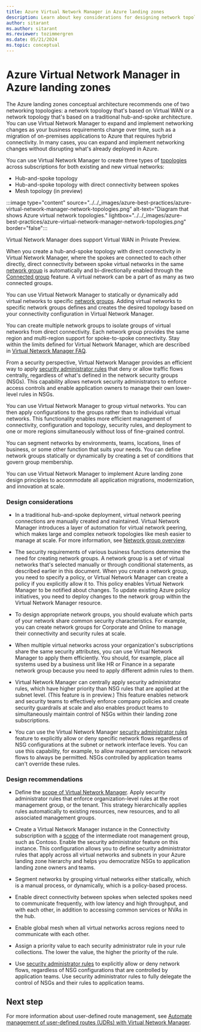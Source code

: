 ```yaml
---
title: Azure Virtual Network Manager in Azure landing zones
description: Learn about key considerations for designing network topologies in Azure with Azure Virtual Network Manager. 
author: sitarant
ms.author: sitarant
ms.reviewer: tozimmergren
ms.date: 05/21/2024
ms.topic: conceptual
---
```


# Azure Virtual Network Manager in Azure landing zones

The Azure landing zones conceptual architecture recommends one of two networking topologies: a network topology that's based on Virtual WAN or a network topology that's based on a traditional hub-and-spoke architecture. You can use Virtual Network Manager to expand and implement networking changes as your business requirements change over time, such as a migration of on-premises applications to Azure that requires hybrid connectivity. In many cases, you can expand and implement networking changes without disrupting what's already deployed in Azure.  

You can use Virtual Network Manager to create three types of [topologies](/azure/virtual-network-manager/concept-connectivity-configuration) across subscriptions for both existing and new virtual networks:

- Hub-and-spoke topology
- Hub-and-spoke topology with direct connectivity between spokes
- Mesh topology (in preview)

:::image type="content" source="../../_images/azure-best-practices/azure-virtual-network-manager-network-topologies.png" alt-text="Diagram that shows Azure virtual network topologies." lightbox="../../_images/azure-best-practices/azure-virtual-network-manager-network-topologies.png" border="false":::

Virtual Network Manager does support Virtual WAN in Private Preview.

When you create a hub-and-spoke topology with direct connectivity in Virtual Network Manager, where the spokes are connected to each other directly, direct connectivity between spoke virtual networks in the same [network group](/azure/virtual-network-manager/concept-network-groups) is automatically and bi-directionally enabled through the [Connected group](/azure/virtual-network-manager/concept-connectivity-configuration#connected-group) feature. A virtual network can be a part of as many as two connected groups.

You can use Virtual Network Manager to statically or dynamically add virtual networks to specific [network groups](/azure/virtual-network-manager/concept-network-groups). Adding virtual networks to specific network groups defines and creates the desired topology based on your connectivity configuration in Virtual Network Manager.

You can create multiple network groups to isolate groups of virtual networks from direct connectivity. Each network group provides the same region and multi-region support for spoke-to-spoke connectivity. Stay within the limits defined for Virtual Network Manager, which are described in [Virtual Network Manager FAQ](/azure/virtual-network-manager/faq#limits).

From a security perspective, Virtual Network Manager provides an efficient way to apply [security administrator rules](/azure/virtual-network-manager/concept-security-admins) that deny or allow traffic flows centrally, regardless of what's defined in the network security groups (NSGs). This capability allows network security administrators to enforce access controls and enable application owners to manage their own lower-level rules in NSGs.

You can use Virtual Network Manager to group virtual networks. You can then apply configurations to the groups rather than to individual virtual networks.
This functionality enables more efficient management of connectivity, configuration and topology, security rules, and deployment to one or more regions simultaneously without loss of fine-grained control.

You can segment networks by environments, teams, locations, lines of business, or some other function that suits your needs. You can define network groups statically or dynamically by creating a set of conditions that govern group membership.

You can use Virtual Network Manager to implement Azure landing zone design principles to accommodate all application migrations, modernization, and innovation at scale.

### Design considerations

- In a traditional hub-and-spoke deployment, virtual network peering connections are manually created and maintained. Virtual Network Manager introduces a layer of automation for virtual network peering, which makes large and complex network topologies like mesh easier to manage at scale. For more information, see [Network group overview](/azure/virtual-network-manager/concept-network-groups).

- The security requirements of various business functions determine the need for creating network groups. A network group is a set of virtual networks that's selected manually or through conditional statements, as described earlier in this document. When you create a network group, you need to specify a policy, or Virtual Network Manager can create a policy if you explicitly allow it to. This policy enables Virtual Network Manager to be notified about changes. To update existing Azure policy initiatives, you need to deploy changes to the network group within the Virtual Network Manager resource.

- To design appropriate network groups, you should evaluate which parts of your network share common security characteristics. For example, you can create network groups for Corporate and Online to manage their connectivity and security rules at scale.

- When multiple virtual networks across your organization's subscriptions share the same security attributes, you can use Virtual Network Manager to apply them efficiently. You should, for example, place all systems used by a business unit like HR or Finance in a separate network group because you need to apply different admin rules to them.

- Virtual Network Manager can centrally apply security administrator rules, which have higher priority than NSG rules that are applied at the subnet level. (This feature is in preview.) This feature enables network and security teams to effectively enforce company policies and create security guardrails at scale and also enables product teams to simultaneously maintain control of NSGs within their landing zone subscriptions.

- You can use the Virtual Network Manager [security administrator rules](/azure/virtual-network-manager/concept-security-admins) feature to explicitly allow or deny specific network flows regardless of NSG configurations at the subnet or network interface levels. You can use this capability, for example, to allow management services network flows to always be permitted. NSGs controlled by application teams can't override these rules.

### Design recommendations

- Define the [scope of Virtual Network Manager](/azure/virtual-network-manager/concept-network-manager-scope). Apply security administrator rules that enforce organization-level rules at the root management group, or the tenant. This strategy hierarchically applies rules automatically to existing resources, new resources, and to all associated management groups.

- Create a Virtual Network Manager instance in the Connectivity subscription with a [scope](/azure/virtual-network-manager/concept-network-manager-scope) of the intermediate root management group, such as Contoso. Enable the security administrator feature on this instance. This configuration allows you to define security administrator rules that apply across all virtual networks and subnets in your Azure landing zone hierarchy and helps you democratize NSGs to application landing zone owners and teams.

- Segment networks by grouping virtual networks either statically, which is a manual process, or dynamically, which is a policy-based process.

- Enable direct connectivity between spokes when selected spokes need to communicate frequently, with low latency and high throughput, and with each other, in addition to accessing common services or NVAs in the hub.

- Enable global mesh when all virtual networks across regions need to communicate with each other.  

- Assign a priority value to each security administrator rule in your rule collections. The lower the value, the higher the priority of the rule.

- Use [security administrator rules](/azure/virtual-network-manager/concept-security-admins) to explicitly allow or deny network flows, regardless of NSG configurations that are controlled by application teams. Use security administrator rules to fully delegate the control of NSGs and their rules to application teams.

## Next step

For more information about user-defined route management, see [Automate management of user-defined routes (UDRs) with Virtual Network Manager](/azure/virtual-network-manager/concept-user-defined-route).
